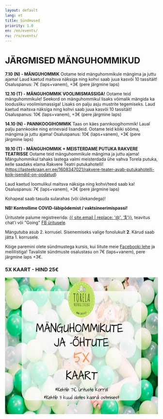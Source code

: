 ```yaml
---
layout: default
lang: et
title: Sündmused
priority: 1.0
en: /en/events/
ru: /ru/events/
---
```

# JÄRGMISED MÄNGUHOMMIKUD

**7.10 (N) - MÄNGUHOMMIK**
Ootame teid mänguhommikule mängima ja juttu ajama! Laud kaetud maitsva näksiga ning kohvi saab juua kasvõi 10 tassitäit!
Osaluspanus: 7€ (laps+vanem), +3€ (pere järgmine laps)


**12.10 (T) - MÄNGUHOMMIK VOOLIMISMASSIGA!**
Ootame teid mänguhommikule! Seekord on mänguhommikul lisaks võimalik mängida ka loodusliku voolimismassiga! Lisaks on palju asju mustrite tegemiseks. 
Laud kaetud maitsva näksiga ning kohvi saab juua kasvõi 10 tassitäit!
Osaluspanus: 10€ (laps+vanem), +3€ (pere järgmine laps)


**14.10 (N) - PANNKOOGIHOMMIK**
Taas on käes pannkoogihommik! Laual palju pannkooke ning erinevaid lisandeid. 
Ootame teid kõiki sööma, mängima ja juttu ajama!
Osaluspanus: 10€ (laps+vanem), +3€ (pere järgmine laps)


**19.10 (T) - MÄNGUHOMMIK + MEISTERDAME PUTUKA RAKVERE TEATRISSE**
Ootame teid mänguhommikule mängima ja juttu ajama! 
Mänguhommikul tahaks lastega valmi meisterdada ühe vahva Torela putuka, kelle saadaks elama Rakvere Teatri putukahotelli!
(https://lasteekraan.err.ee/1608347021/rakvere-teater-avab-putukahotelli-koik-isendid-on-oodatud)

Laud kaetud loomulikul maitsva näksiga ning kohvi/teed saab ka!
Osaluspanus: 7€ (laps+vanem), +3€ (pere järgmine laps)



Kohapeal saab tasuda sularahas (või ülekandega)!

**NB! Kontrollime COVID-läbipõdemist / vaktsineerimispassi!**

Üritustele palume registreerida: [{{ site.email | replace: '@', '$'}}](mailto), teavitus chat'i või "Going" [FB üritusele](https://www.facebook.com/pg/Torelamangutuba/events/).

Mängutuba asub 2. korrusel. Sisenemiseks valige fonolukult **2**. Kärud saab jätta 1. korrusele.
 
Kõige paremini olete sündmustega kursis, kui liitute meie [Facebooki lehe](https://www.facebook.com/Torelamangutuba/events/) ja meililistiga! 
Tavaliste sündmuste osalustasu on 7€ (laps+vanem), pere järgmine laps +3€. 


### 5X KAART - HIND 25€


<img alt="5xkaart" src="5x-kaart.png" height="450">




